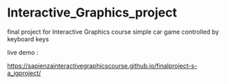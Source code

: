 # Interactive_Graphics_project
final project for Interactive Graphics course 
simple car game controlled by keyboard keys


live demo  :

https://sapienzainteractivegraphicscourse.github.io/finalproject-s-a_igproject/


